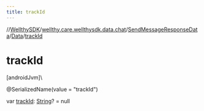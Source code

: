 ```yaml
---
title: trackId
---
```

//[WellthySDK](../../../../index.html)/[wellthy.care.wellthysdk.data.chat](../../index.html)/[SendMessageResponseData](../index.html)/[Data](index.html)/[trackId](track-id.html)



# trackId



[androidJvm]\




@SerializedName(value = "trackId")



var [trackId](track-id.html): [String](https://kotlinlang.org/api/latest/jvm/stdlib/kotlin/-string/index.html)? = null




